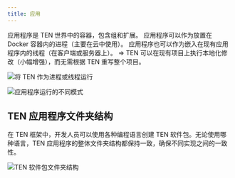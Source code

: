 ```yaml
---
title: 应用
---
```


应用程序是 TEN 世界中的容器，包含组和扩展。
应用程序可以作为放置在 Docker 容器内的进程（主要在云中使用）。
应用程序也可以作为嵌入在现有应用程序内的线程（在客户端或服务器上）。
⇒ TEN 可以在现有项目上执行本地化修改（小幅增强），而无需根据 TEN 重写整个项目。

![将 TEN 作为进程或线程运行](https://ten-framework-assets.s3.amazonaws.com/doc-assets/run_ten_as_process_or_thread.png)

![应用程序运行的不同模式](https://ten-framework-assets.s3.amazonaws.com/doc-assets/different_mode_of_app_runnings.png)

## TEN 应用程序文件夹结构

在 TEN 框架中，开发人员可以使用各种编程语言创建 TEN 软件包。无论使用哪种语言，TEN 应用程序的整体文件夹结构都保持一致，确保不同实现之间的一致性。

![TEN 软件包文件夹结构](https://ten-framework-assets.s3.amazonaws.com/doc-assets/ten_package_folder_structure.png)
